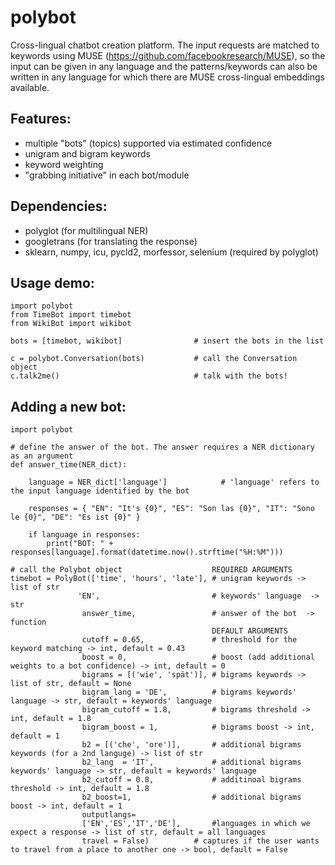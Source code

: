 # polybot
Cross-lingual chatbot creation platform. The input requests are matched to keywords using MUSE (https://github.com/facebookresearch/MUSE), so the input can be given in any language and the patterns/keywords can also be written in any language for which there are MUSE cross-lingual embeddings available.

## Features:
* multiple "bots" (topics) supported via estimated confidence
* unigram and bigram keywords
* keyword weighting
* "grabbing initiative" in each bot/module

## Dependencies:
* polyglot (for multilingual NER)
* googletrans (for translating the response)
* sklearn, numpy, icu, pycld2, morfessor, selenium (required by polyglot)


## Usage demo:
    import polybot
    from TimeBot import timebot
    from WikiBot import wikibot
    
    bots = [timebot, wikibot]                # insert the bots in the list 
    
    c = polybot.Conversation(bots)           # call the Conversation object
    c.talk2me()                              # talk with the bots!



## Adding a new bot:
    import polybot
    
    # define the answer of the bot. The answer requires a NER dictionary as an argument
    def answer_time(NER_dict):
    
        language = NER_dict['language']            # 'language' refers to the input language identified by the bot
        
        responses = { "EN": "It's {0}", "ES": "Son las {0}", "IT": "Sono le {0}", "DE": "Es ist {0}" }
        
        if language in responses:
            print("BOT: " + responses[language].format(datetime.now().strftime("%H:%M")))        
    
    # call the Polybot object                    REQUIRED ARGUMENTS
    timebot = PolyBot(['time', 'hours', 'late'], # unigram keywords -> list of str
                   'EN',                         # keywords' language  -> str
                    answer_time,                 # answer of the bot  -> function
                                                 DEFAULT ARGUMENTS
                    cutoff = 0.65,               # threshold for the keyword matching -> int, default = 0.43
                    boost = 0,                   # boost (add additional weights to a bot confidence) -> int, default = 0
                    bigrams = [('wie', 'spät')], # bigrams keywords -> list of str, default = None
                    bigram_lang = 'DE',          # bigrams keywords' language -> str, default = keywords' language
                    bigram_cutoff = 1.8,         # bigrams threshold -> int, default = 1.8
                    bigram_boost = 1,            # bigrams boost -> int, default = 1
                    b2 = [('che', 'ore')],       # additional bigrams keywords (for a 2nd languge) -> list of str
                    b2_lang  = 'IT',             # additional bigrams keywords' language -> str, default = keywords' language
                    b2_cutoff = 0.8,             # additinoal bigrams threshold -> int, default = 1.8   
                    b2_boost=1,                  # additional bigrams boost -> int, default = 1
                    outputlangs= 
                    ['EN','ES','IT','DE'],       #languages in which we expect a response -> list of str, default = all languages
                    travel = False)          # captures if the user wants to travel from a place to another one -> bool, default = False  
                    
